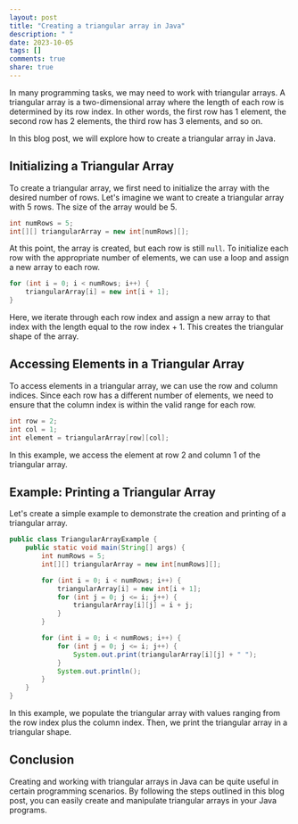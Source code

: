 ```yaml
---
layout: post
title: "Creating a triangular array in Java"
description: " "
date: 2023-10-05
tags: []
comments: true
share: true
---
```


In many programming tasks, we may need to work with triangular arrays. A triangular array is a two-dimensional array where the length of each row is determined by its row index. In other words, the first row has 1 element, the second row has 2 elements, the third row has 3 elements, and so on.

In this blog post, we will explore how to create a triangular array in Java.

## Initializing a Triangular Array

To create a triangular array, we first need to initialize the array with the desired number of rows. Let's imagine we want to create a triangular array with 5 rows. The size of the array would be 5.

```java
int numRows = 5;
int[][] triangularArray = new int[numRows][];
```

At this point, the array is created, but each row is still `null`. To initialize each row with the appropriate number of elements, we can use a loop and assign a new array to each row.

```java
for (int i = 0; i < numRows; i++) {
    triangularArray[i] = new int[i + 1];
}
```

Here, we iterate through each row index and assign a new array to that index with the length equal to the row index + 1. This creates the triangular shape of the array.

## Accessing Elements in a Triangular Array

To access elements in a triangular array, we can use the row and column indices. Since each row has a different number of elements, we need to ensure that the column index is within the valid range for each row.

```java
int row = 2;
int col = 1;
int element = triangularArray[row][col];
```

In this example, we access the element at row 2 and column 1 of the triangular array.

## Example: Printing a Triangular Array

Let's create a simple example to demonstrate the creation and printing of a triangular array.

```java
public class TriangularArrayExample {
    public static void main(String[] args) {
        int numRows = 5;
        int[][] triangularArray = new int[numRows][];

        for (int i = 0; i < numRows; i++) {
            triangularArray[i] = new int[i + 1];
            for (int j = 0; j <= i; j++) {
                triangularArray[i][j] = i + j;
            }
        }

        for (int i = 0; i < numRows; i++) {
            for (int j = 0; j <= i; j++) {
                System.out.print(triangularArray[i][j] + " ");
            }
            System.out.println();
        }
    }
}
```

In this example, we populate the triangular array with values ranging from the row index plus the column index. Then, we print the triangular array in a triangular shape.

## Conclusion

Creating and working with triangular arrays in Java can be quite useful in certain programming scenarios. By following the steps outlined in this blog post, you can easily create and manipulate triangular arrays in your Java programs.